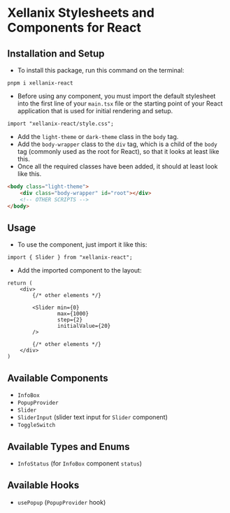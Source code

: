 # Xellanix Stylesheets and Components for React

## Installation and Setup
- To install this package, run this command on the terminal:
```
pnpm i xellanix-react
```

- Before using any component, you must import the default stylesheet into the first line of your `main.tsx` file or the starting point of your React application that is used for initial rendering and setup.
``` tsx
import "xellanix-react/style.css";
```

- Add the `light-theme` or `dark-theme` class in the `body` tag. 
- Add the `body-wrapper` class to the `div` tag, which is a child of the `body` tag (commonly used as the root for React), so that it looks at least like this.
- Once all the required classes have been added, it should at least look like this.
``` html
<body class="light-theme">
    <div class="body-wrapper" id="root"></div>
    <!-- OTHER SCRIPTS -->
</body>
```

## Usage
- To use the component, just import it like this:
``` tsx
import { Slider } from "xellanix-react";
```

- Add the imported component to the layout:
``` tsx
return (
    <div>
        {/* other elements */}
        
        <Slider min={0}
                max={1000}
                step={2}
                initialValue={20}
        />

        {/* other elements */}
    </div>
)
```

## Available Components
- `InfoBox`
- `PopupProvider`
- `Slider`
- `SliderInput` (slider text input for `Slider` component)
- `ToggleSwitch`

## Available Types and Enums
- `InfoStatus` (for `InfoBox` component `status`)

## Available Hooks
- `usePopup` (`PopupProvider` hook)